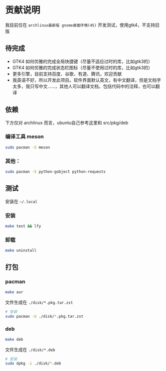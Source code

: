 # 贡献说明


我目前仅在 `archlinux最新版 gnome桌面环境(45)` 开发测试，使用gtk4，不支持旧版

## 待完成

- GTK4 如何优雅的完成全局快捷键（尽量不适应过时的库，比如gtk3的）
- GTK4 如何优雅的完成状态栏图标（尽量不使用过时的库，比如gtk3的）
- 更多引擎，目前支持百度、谷歌、有道、腾讯，欢迎贡献
- 我英语不好，所以开发此项目。软件界面默认英文，有中文翻译，但是文档字太多，我只写中文……，其他人可以翻译文档，包括代码中的注释，也可以翻译


## 依赖
下方仅对 archlinux 而言，ubuntu自己参考这里和 src/pkg/deb

### 编译工具 meson

```bash
sudo pacman -S meson
```

### 其他：

```bash
sudo pacman -S python-gobject python-requests
```

## 测试

安装在 `~/.local`

### 安装

```bash
make test && lfy
```

### 卸载

```bash
make uninstall
```

## 打包

### pacman

```bash
make aur
```

文件生成在 `./disk/*.pkg.tar.zst`

```bash
# 安装
sudo pacman -U ./disk/*.pkg.tar.zst
```

### deb

```bash
make deb
```

文件生成在 `./disk/*.deb`

```bash
# 安装
sudo dpkg -i ./disk/*.deb
```
